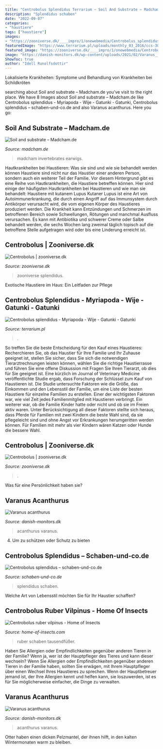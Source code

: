 ```yaml
---
title: "Centrobolus Splendidus Terrarium ~ Soil And Substrate – Madcham.de"
description: "Splendidus schaben"
date: "2022-09-07"
categories:
- "haustiere"
tags: ["haustiere"]
images:
- "https://zooniverse.dk/____impro/1/onewebmedia/Centrobolus_splendidus01.JPG?etag=&quot;1ba880-53bd9a22&quot;&amp;sourceContentType=image%2Fjpeg&amp;ignoreAspectRatio&amp;resize=652%2B433&amp;extract=0%2B0%2B480%2B302&amp;quality=85"
featuredImage: "https://www.terrarium.pl/uploads/monthly_03_2016/ccs-30472-0-34718000-1457883124.jpg"
featured_image: "https://zooniverse.dk/____impro/1/onewebmedia/Centrobolus_splendidus01.JPG?etag=&quot;1ba880-53bd9a22&quot;&amp;sourceContentType=image%2Fjpeg&amp;ignoreAspectRatio&amp;resize=652%2B433&amp;extract=0%2B0%2B480%2B302&amp;quality=85"
image: "https://danish-monitors.dk/wp-content/uploads/2021/02/Varanus__-acanthurus.png"
ShowToc: true
author: "Idell Runolfsdottir"
---
```



Lokalisierte Krankheiten: Symptome und Behandlung von Krankheiten bei Schildkröten

	

		
searching about Soil and substrate – Madcham.de you've visit to the right place. We have 8 Images about Soil and substrate – Madcham.de like Centrobolus splendidus - Myriapoda - Wije - Gatunki - Gatunki, Centrobolus splendidus – schaben-und-co.de and also Varanus acanthurus. Here you go:
		
    
## Soil And Substrate – Madcham.de

<img loading=lazy src="https://www.madcham.de/wp-content/uploads/2014/09/Ohrenkneifer.jpg" onerror="this.onerror=null;this.src='https://tse2.mm.bing.net/th?id=OIP.O7REH50v-WmSQlU3WaV-xAHaE8&amp;pid=15.1';" alt="Soil and substrate – Madcham.de">

_Source: madcham.de_

>madcham invertebrates earwigs. 

	

Hautkrankheiten bei Haustieren: Was sie sind und wie sie behandelt werden können
Haustiere sind nicht nur das Haustier einer anderen Person, sondern auch ein weiterer Teil der Familie. Vor diesem Hintergrund gibt es eine Reihe von Hautkrankheiten, die Haustiere betreffen können. Hier sind einige der häufigsten Hautkrankheiten bei Haustieren und wie man sie behandelt:
Haustiere mit kutanem Lupus
Kutaner Lupus ist eine Art von Autoimmunerkrankung, die durch einen Angriff auf das Immunsystem durch Antikörper verursacht wird, die vom eigenen Körper des Haustieres produziert werden. Die Krankheit kann Entzündungen und Schmerzen im betroffenen Bereich sowie Schwellungen, Rötungen und manchmal Ausfluss verursachen. Es kann mit Antibiotika und schwerer Creme oder Salbe behandelt werden, die sechs Wochen lang zweimal täglich topisch auf die betroffene Stelle aufgetragen wird oder bis eine Linderung erreicht ist.

    
## Centrobolus | Zooniverse.dk

<img loading=lazy src="https://zooniverse.dk/____impro/1/onewebmedia/Centrobolus_splendidus01.JPG?etag=&quot;1ba880-53bd9a22&quot;&amp;sourceContentType=image%2Fjpeg&amp;quality=85" onerror="this.onerror=null;this.src='https://tse3.mm.bing.net/th?id=OIP.kgJdBNZc1WnW5eWv2nyTKwHaE7&amp;pid=15.1';" alt="Centrobolus | zooniverse.dk">

_Source: zooniverse.dk_

>zooniverse splendidus. 

	

Exotische Haustiere im Haus: Ein Leitfaden zur Pflege

    
## Centrobolus Splendidus - Myriapoda - Wije - Gatunki - Gatunki

<img loading=lazy src="https://www.terrarium.pl/uploads/monthly_03_2016/ccs-30472-0-34718000-1457883124.jpg" onerror="this.onerror=null;this.src='https://tse4.mm.bing.net/th?id=OIP.uJIZkZfrTxQh02JrLFavLwHaFA&amp;pid=15.1';" alt="Centrobolus splendidus - Myriapoda - Wije - Gatunki - Gatunki">

_Source: terrarium.pl_

>. 

	

So treffen Sie die beste Entscheidung für den Kauf eines Haustieres: Recherchieren Sie, ob das Haustier für Ihre Familie und Ihr Zuhause geeignet ist, stellen Sie sicher, dass Sie sich die notwendigen Tierarztrechnungen leisten können, wählen Sie die richtige Haustierrasse und führen Sie eine offene Diskussion mit Fragen Sie Ihren Tierarzt, ob dies für Sie geeignet ist.
Eine kürzlich im Journal of Veterinary Medicine veröffentlichte Studie ergab, dass Forschung der Schlüssel zum Kauf von Haustieren ist. Die Studie untersuchte Faktoren wie die Größe, das Einkommen und den Lebensstil der Familie, um eine Liste der besten Haustiere für einzelne Familien zu erstellen. Einer der wichtigsten Faktoren war, wie viel Zeit jedes Familienmitglied mit Haustieren verbringt. Ein weiterer war, ob die Familie Kinder hatte oder nicht und ob sie im Freien aktiv waren. Unter Berücksichtigung all dieser Faktoren stellte sich heraus, dass Pferde für Familien mit zwei Kindern die beste Wahl sind, da sie pflegeleicht sind und ohne Angst vor Erkrankungen herumgeritten werden können. Für Familien mit mehr als vier Kindern wären Katzen oder Hunde die bessere Wahl.

    
## Centrobolus | Zooniverse.dk

<img loading=lazy src="https://zooniverse.dk/____impro/1/onewebmedia/Centrobolus_splendidus01.JPG?etag=&quot;1ba880-53bd9a22&quot;&amp;sourceContentType=image%2Fjpeg&amp;ignoreAspectRatio&amp;resize=652%2B433&amp;extract=0%2B0%2B480%2B302&amp;quality=85" onerror="this.onerror=null;this.src='https://tse1.mm.bing.net/th?id=OIP.et0bRLOzm_WcOTOubwETlgHaEq&amp;pid=15.1';" alt="Centrobolus | zooniverse.dk">

_Source: zooniverse.dk_

>. 

	

Was für eine Persönlichkeit haben sie?

    
## Varanus Acanthurus

<img loading=lazy src="https://danish-monitors.dk/wp-content/uploads/2021/02/Varanus_-acanthurus-300x225.png" onerror="this.onerror=null;this.src='https://tse4.mm.bing.net/th?id=OIP.o6MyQKyU-rXN5-wupa0_HgAAAA&amp;pid=15.1';" alt="Varanus acanthurus">

_Source: danish-monitors.dk_

>acanthurus varanus. 

	

4. Um zu schützen oder Schutz zu bieten

    
## Centrobolus Splendidus – Schaben-und-co.de

<img loading=lazy src="https://i0.wp.com/schaben-und-co.de/wp-content/uploads/2020/01/Photo_1588387227649-scaled.jpg?resize=2048%2C1536&amp;ssl=1" onerror="this.onerror=null;this.src='https://tse1.mm.bing.net/th?id=OIP.vS8OK9AKIgAe5u-pcglH6wHaFj&amp;pid=15.1';" alt="Centrobolus splendidus – schaben-und-co.de">

_Source: schaben-und-co.de_

>splendidus schaben. 

	

Welche Art von Lebensstil möchten Sie für Ihr Haustier schaffen?

    
## Centrobolus Ruber Vilpinus - Home Of Insects

<img loading=lazy src="https://www.home-of-insects.com/storage/images/image?remote=https:%2F%2Fwww.home-of-insects.com%2FWebRoot%2FStore29%2FShops%2F85316522%2F5EC5%2F6DD2%2FD976%2F5DC4%2FFE3A%2F0A0C%2F6D0B%2F6E05%2FCentrobolus_ruber_vilpinus1.JPG&amp;shop=85316522&amp;width=360&amp;height=2560" onerror="this.onerror=null;this.src='https://tse2.mm.bing.net/th?id=OIP.cnhBUJtYq9MYUDmDR0V9YAAAAA&amp;pid=15.1';" alt="Centrobolus ruber vilpinus - Home of Insects">

_Source: home-of-insects.com_

>ruber schaben tausendfüßer. 

	

Haben Sie Allergien oder Empfindlichkeiten gegenüber anderen Tieren in der Familie? Wenn ja, wer ist der Hauptpfleger des Tieres und kann dieser wechseln?
Wenn Sie Allergien oder Empfindlichkeiten gegenüber anderen Tieren in der Familie haben, sollten Sie erwägen, mit Ihrem Hauptpfleger über einen Wechsel Ihres Haustieres zu sprechen. Wenn der Hauptbetreuer jemand ist, der Ihre Allergien kennt und helfen kann, sie loszuwerden, ist es für Sie möglicherweise einfacher, die Dinge zu verwalten.

    
## Varanus Acanthurus

<img loading=lazy src="https://danish-monitors.dk/wp-content/uploads/2021/02/Varanus__-acanthurus.png" onerror="this.onerror=null;this.src='https://tse2.mm.bing.net/th?id=OIP.eNuGkAugSaBiSpLW0VfyfgHaFj&amp;pid=15.1';" alt="Varanus acanthurus">

_Source: danish-monitors.dk_

>acanthurus varanus. 

	

Otter haben einen dicken Pelzmantel, der ihnen hilft, in den kalten Wintermonaten warm zu bleiben.

